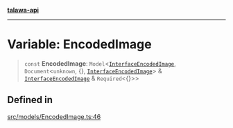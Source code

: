 [**talawa-api**](../../../README.md)

***

# Variable: EncodedImage

> `const` **EncodedImage**: `Model`\<[`InterfaceEncodedImage`](../interfaces/InterfaceEncodedImage.md), `Document`\<`unknown`, \{\}, [`InterfaceEncodedImage`](../interfaces/InterfaceEncodedImage.md)\> & [`InterfaceEncodedImage`](../interfaces/InterfaceEncodedImage.md) & `Required`\<\{\}\>\>

## Defined in

[src/models/EncodedImage.ts:46](https://github.com/Suyash878/talawa-api/blob/f376d03c37e9acd046e7cc983947432c95f74442/src/models/EncodedImage.ts#L46)
